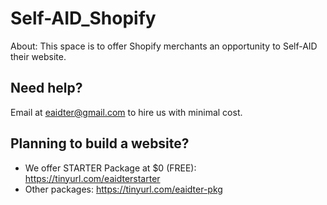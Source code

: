 # Self-AID_Shopify

About: This space is to offer Shopify merchants an opportunity to Self-AID their website.

Need help?
-
Email at eaidter@gmail.com to hire us with minimal cost.

Planning to build a website?
-
   - We offer STARTER Package at $0 (FREE): https://tinyurl.com/eaidterstarter
   - Other packages: https://tinyurl.com/eaidter-pkg
